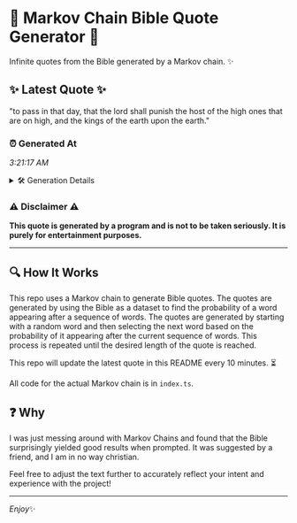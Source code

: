 # 📖 Markov Chain Bible Quote Generator 📖

Infinite quotes from the Bible generated by a Markov chain. ✨

## ✨ Latest Quote ✨
"to pass in that day, that the lord shall punish the host of the high ones that are on high, and the kings of the earth upon the earth."

### ⏰ Generated At
*3:21:17 AM*

<details>
    <summary>🛠️ Generation Details</summary>
    <p>
        <strong>🌱 Seed:</strong> to<br>
        <strong>🔄 Iterations:</strong> 28<br>
        <strong>📜 Context History:</strong><br>[ to ]: pass<br>[ to, pass ]: in<br>[ to, pass, in ]: that<br>[ to, pass, in, that ]: day,<br>[ to, pass, in, that, day, ]: that<br>[ to, pass, in, that, day,, that ]: the<br>[ pass, in, that, day,, that, the ]: lord<br>[ in, that, day,, that, the, lord ]: shall<br>[ that, day,, that, the, lord, shall ]: punish<br>[ day,, that, the, lord, shall, punish ]: the<br>[ that, the, lord, shall, punish, the ]: host<br>[ the, lord, shall, punish, the, host ]: of<br>[ lord, shall, punish, the, host, of ]: the<br>[ shall, punish, the, host, of, the ]: high<br>[ punish, the, host, of, the, high ]: ones<br>[ the, host, of, the, high, ones ]: that<br>[ host, of, the, high, ones, that ]: are<br>[ of, the, high, ones, that, are ]: on<br>[ the, high, ones, that, are, on ]: high,<br>[ high, ones, that, are, on, high, ]: and<br>[ ones, that, are, on, high,, and ]: the<br>[ that, are, on, high,, and, the ]: kings<br>[ are, on, high,, and, the, kings ]: of<br>[ on, high,, and, the, kings, of ]: the<br>[ high,, and, the, kings, of, the ]: earth<br>[ and, the, kings, of, the, earth ]: upon<br>[ the, kings, of, the, earth, upon ]: the<br>[ kings, of, the, earth, upon, the ]: earth.<br>
    </p>
</details>

### ⚠️ Disclaimer ⚠️
**This quote is generated by a program and is not to be taken seriously. It is purely for entertainment purposes.**

---

## 🔍 How It Works

This repo uses a Markov chain to generate Bible quotes. The quotes are generated by using the Bible as a dataset to find the probability of a word appearing after a sequence of words. The quotes are generated by starting with a random word and then selecting the next word based on the probability of it appearing after the current sequence of words. This process is repeated until the desired length of the quote is reached.

This repo will update the latest quote in this README every 10 minutes. ⏳

All code for the actual Markov chain is in `index.ts`.

## ❓ Why

I was just messing around with Markov Chains and found that the Bible surprisingly yielded good results when prompted. 
It was suggested by a friend, and I am in no way christian.

Feel free to adjust the text further to accurately reflect your intent and experience with the project!

---

*Enjoy*✨
